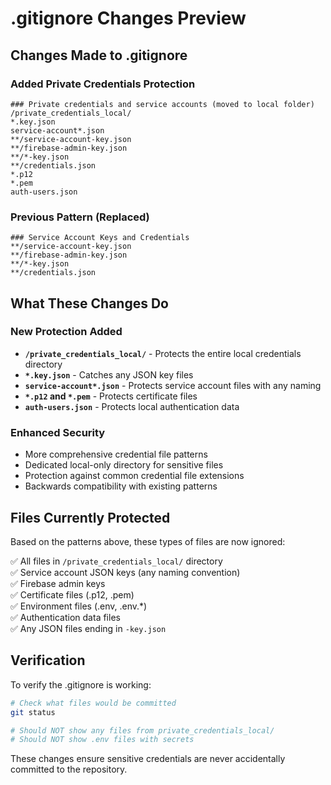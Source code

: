 # .gitignore Changes Preview

## Changes Made to .gitignore

### Added Private Credentials Protection
```gitignore
### Private credentials and service accounts (moved to local folder)
/private_credentials_local/
*.key.json
service-account*.json
**/service-account-key.json
**/firebase-admin-key.json
**/*-key.json
**/credentials.json
*.p12
*.pem
auth-users.json
```

### Previous Pattern (Replaced)
```gitignore
### Service Account Keys and Credentials
**/service-account-key.json
**/firebase-admin-key.json
**/*-key.json
**/credentials.json
```

## What These Changes Do

### New Protection Added
- **`/private_credentials_local/`** - Protects the entire local credentials directory
- **`*.key.json`** - Catches any JSON key files
- **`service-account*.json`** - Protects service account files with any naming
- **`*.p12` and `*.pem`** - Protects certificate files
- **`auth-users.json`** - Protects local authentication data

### Enhanced Security
- More comprehensive credential file patterns
- Dedicated local-only directory for sensitive files
- Protection against common credential file extensions
- Backwards compatibility with existing patterns

## Files Currently Protected
Based on the patterns above, these types of files are now ignored:

✅ All files in `/private_credentials_local/` directory  
✅ Service account JSON keys (any naming convention)  
✅ Firebase admin keys  
✅ Certificate files (.p12, .pem)  
✅ Environment files (.env, .env.*)  
✅ Authentication data files  
✅ Any JSON files ending in `-key.json`  

## Verification
To verify the .gitignore is working:
```bash
# Check what files would be committed
git status

# Should NOT show any files from private_credentials_local/
# Should NOT show .env files with secrets
```

These changes ensure sensitive credentials are never accidentally committed to the repository.